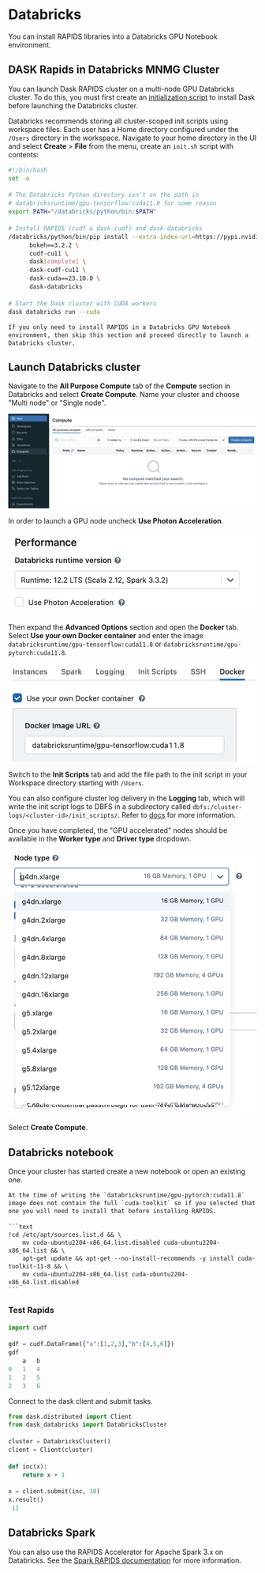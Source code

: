 # Databricks

You can install RAPIDS libraries into a Databricks GPU Notebook environment.

## DASK Rapids in Databricks MNMG Cluster

You can launch Dask RAPIDS cluster on a multi-node GPU Databricks cluster. To do this, you must first create an [initialization script](https://docs.databricks.com/en/init-scripts/index.html) to install Dask before launching the Databricks cluster.

Databricks recommends storing all cluster-scoped init scripts using workspace files. Each user has a Home directory configured under the `/Users` directory in the workspace. Navigate to your home directory in the UI and select **Create** > **File** from the menu, create an `init.sh` script with contents:

```bash
#!/bin/bash
set -e

# The Databricks Python directory isn't on the path in
# databricksruntime/gpu-tensorflow:cuda11.8 for some reason
export PATH="/databricks/python/bin:$PATH"

# Install RAPIDS (cudf & dask-cudf) and dask-databricks
/databricks/python/bin/pip install --extra-index-url=https://pypi.nvidia.com \
      bokeh==3.2.2 \
      cudf-cu11 \
      dask[complete] \
      dask-cudf-cu11 \
      dask-cuda==23.10.0 \
      dask-databricks

# Start the Dask cluster with CUDA workers
dask databricks run --cuda

```

```{note}
If you only need to install RAPIDS in a Databricks GPU Notebook environment, then skip this section and proceed directly to launch a Databricks cluster.
```

## Launch Databricks cluster

Navigate to the **All Purpose Compute** tab of the **Compute** section in Databricks and select **Create Compute**. Name your cluster and choose "Multi node" or "Single node".

![Screenshot of the Databricks compute page](../images/databricks-create-compute.png)

In order to launch a GPU node uncheck **Use Photon Acceleration**.

![Screenshot of Use Photon Acceleration unchecked](../images/databricks-deselect-photon.png)

Then expand the **Advanced Options** section and open the **Docker** tab. Select **Use your own Docker container** and enter the image `databricksruntime/gpu-tensorflow:cuda11.8` or `databricksruntime/gpu-pytorch:cuda11.8`.

![Screenshot of setting the custom container](../images/databricks-custom-container.png)

Switch to the **Init Scripts** tab and add the file path to the init script in your Workspace directory starting with `/Users`.

You can also configure cluster log delivery in the **Logging** tab, which will write the init script logs to DBFS in a subdirectory called `dbfs:/cluster-logs/<cluster-id>/init_scripts/`. Refer to [docs](https://docs.databricks.com/en/init-scripts/logs.html) for more information.

Once you have completed, the "GPU accelerated" nodes should be available in the **Worker type** and **Driver type** dropdown.

![Screenshot of selecting a g4dn.xlarge node type](../images/databricks-choose-gpu-node.png)

Select **Create Compute**.

## Databricks notebook

Once your cluster has started create a new notebook or open an existing one.

````{warning}
At the time of writing the `databricksruntime/gpu-pytorch:cuda11.8` image does not contain the full `cuda-toolkit` so if you selected that one you will need to install that before installing RAPIDS.

```text
!cd /etc/apt/sources.list.d && \
    mv cuda-ubuntu2204-x86_64.list.disabled cuda-ubuntu2204-x86_64.list && \
    apt-get update && apt-get --no-install-recommends -y install cuda-toolkit-11-8 && \
    mv cuda-ubuntu2204-x86_64.list cuda-ubuntu2204-x86_64.list.disabled
```

````

### Test Rapids

```python
import cudf

gdf = cudf.DataFrame({"a":[1,2,3],"b":[4,5,6]})
gdf
    a   b
0   1   4
1   2   5
2   3   6

```

Connect to the dask client and submit tasks.

```python
from dask.distributed import Client
from dask_databricks import DatabricksCluster

cluster = DatabricksCluster()
client = Client(cluster)

def inc(x):
    return x + 1

x = client.submit(inc, 10)
x.result()
 11

```

## Databricks Spark

You can also use the RAPIDS Accelerator for Apache Spark 3.x on Databricks. See the [Spark RAPIDS documentation](https://nvidia.github.io/spark-rapids/docs/get-started/getting-started-databricks.html) for more information.
